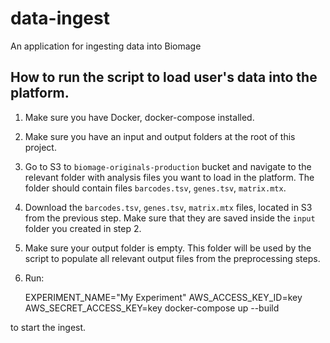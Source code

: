 data-ingest
===========

An application for ingesting data into Biomage

How to run the script to load user's data into the platform.
------

1. Make sure you have Docker, docker-compose installed.

2. Make sure you have an input and output folders at the root of this project.

3. Go to S3 to `biomage-originals-production` bucket and navigate to the relevant folder with analysis files you want to load in the platform. The folder should contain files `barcodes.tsv`, `genes.tsv`, `matrix.mtx`.

4. Download the `barcodes.tsv`, `genes.tsv`, `matrix.mtx` files, located in S3 from the previous step. Make sure that they are saved inside the `input` folder you created in step 2.

5. Make sure your output folder is empty. This folder will be used by the script to populate all relevant output files from the preprocessing steps.

6. Run:

    EXPERIMENT_NAME="My Experiment" AWS_ACCESS_KEY_ID=key AWS_SECRET_ACCESS_KEY=key  docker-compose up --build

to start the ingest.